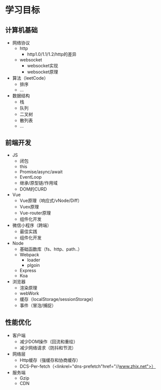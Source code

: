 # 学习目标
## 计算机基础

* 网络协议
    * http
        * http1.0/1.1/1.2/http的差异
    * websocket
        * websocket实现
        * websocket原理
* 算法（leetCode）
    * 排序
    * ...
* 数据结构
    * 栈
    * 队列
    * 二叉树
    * 散列表
    * ...
## 前端开发

* JS
    * 闭包
    * this
    * Promise/async/await
    * EventLoop
    * 继承/原型链/作用域
    * DOM的CURD
* Vue
    * Vue原理（响应式/vNode/Diff）
    * Vuex原理
    * Vue-router原理
    * 组件化开发
* 微信小程序（跨端）
    * 最佳实践
    * 组件化开发
* Node
    * 基础函数库（fs、http、path..）
    * Webpack
        * loader
        * plgoin
    * Express
    * Koa
* 浏览器
    * 渲染原理
    * webWork
    * 缓存（localStorage/sessionStorage）
    * 事件（冒泡/捕捉）
## 性能优化

* 客户端
    * 减少DOM操作（回流和重绘）
    * 减少网络请求（防抖和节流）
* 网络层
    * Http缓存（强缓存和协商缓存）
    * DCS-Per-fetch（<linkrel="dns-prefetch"href="//www.zhix.net">）
* 服务端
    * Gzip
    * CDN
